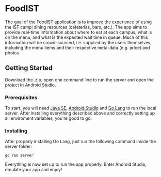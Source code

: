 # FoodIST

The goal of the FoodIST application is to improve the experience of using the IST
campi dining resources (cafeterias, bars, etc.). The app aims to provide real-time information
about where to eat at each campus, what is on the menu, and what is the
expected wait time in queue. Much of this information will be crowd-sourced, i.e. supplied
by the users themselves, including the menu items and their respective meta-data
(e.g. price) and photos.

## Getting Started

Download the .zip, open one command line to run the server and open the project in Android Studio.

### Prerequisites

To start, you will need [Java SE](https://www.oracle.com/technetwork/java/javase/downloads/index.html), [Android Studio](https://developer.android.com/studio) and [Go Lang](https://golang.org) to run the local server.
After installing everything described above and correctly setting up all enviroment variables, you're good to go.

### Installing

After properly installing Go Lang, just run the following command inside the server folder:

```
go run server
```

Everything is now set up to run the app properly.
Enter Android Studio, emulate your app and enjoy!
